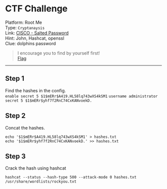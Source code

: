 # CTF Challenge

Platform: Root Me </br>
Type: `Cryptanaysis` </br>
Link: [CISCO - Salted Password](https://www.root-me.org/en/Challenges/Cryptanalysis/CISCO-Salted-Password) </br>
Hint: John, Hashcat, openssl </br>
Clue: dolphins password </br>

> I encourage you to find by yourself first! </br>
[Flag](./passphrase.txt) </br>

---

## Step 1
Find the hashes in the config. </br>
`enable secret 5 $1$mERr$A419.HL58lq743wXS4kSM1`
`username administrator secret 5 $1$mERr$yhf7f2RnC74CxKANvoekD.`

## Step 2
Concat the hashes. </br>
```
echo '$1$mERr$A419.HL58lq743wXS4kSM1' > hashes.txt
echo '$1$mERr$yhf7f2RnC74CxKANvoekD.' >> hashes.txt
```

## Step 3
Crack the hash using hashcat </br>
```
hashcat --status --hash-type 500 --attack-mode 0 hashes.txt /usr/share/wordlists/rockyou.txt
```
